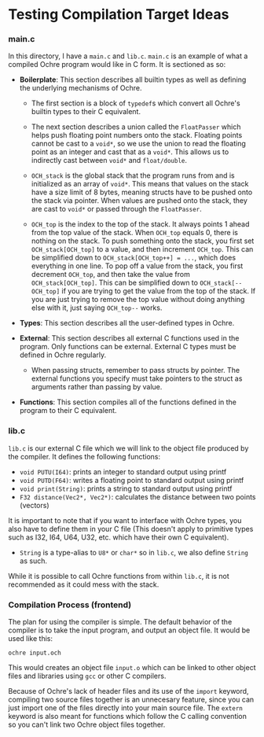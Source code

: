 # Testing Compilation Target Ideas

### main.c
In this directory, I have a `main.c` and `lib.c`. `main.c` is an example of what a compiled Ochre program would like in C form. It is sectioned as so:

- **Boilerplate**: This section describes all builtin types as well as defining the underlying mechanisms of Ochre.
  
  - The first section is a block of `typedef`s which convert all Ochre's builtin types to their C equivalent.
  
  - The next section describes a union called the `FloatPasser` which helps push floating point numbers onto the stack. Floating points cannot be cast to a `void*`, so we use the union to read the floating point as an integer and cast that as a `void*`. This allows us to indirectly cast between `void*` and `float/double`.
  
  - `OCH_stack` is the global stack that the program runs from and is initialized as an array of `void*`. This means that values on the stack have a size limit of 8 bytes, meaning structs have to be pushed onto the stack via pointer. When values are pushed onto the stack, they are cast to `void*` or passed through the `FloatPasser`.
  
  - `OCH_top` is the index to the top of the stack. It always points 1 ahead from the top value of the stack. When `OCH_top` equals 0, there is nothing on the stack. To push something onto the stack, you first set `OCH_stack[OCH_top]` to a value, and then increment `OCH_top`. This can be simplified down to `OCH_stack[OCH_top++] = ...`, which does everything in one line. To pop off a value from the stack, you first decrement `OCH_top`, and then take the value from `OCH_stack[OCH_top]`. This can be simplified down to `OCH_stack[--OCH_top]` if you are trying to get the value from the top of the stack. If you are just trying to remove the top value without doing anything else with it, just saying `OCH_top--` works.

- **Types**: This section describes all the user-defined types in Ochre.

- **External**: This section describes all external C functions used in the program. Only functions can be external. External C types must be defined in Ochre regularly.
  - When passing structs, remember to pass structs by pointer. The external functions you specify must take pointers to the struct as arguments rather than passing by value.

- **Functions**: This section compiles all of the functions defined in the program to their C equivalent. 

### lib.c
`lib.c` is our external C file which we will link to the object file produced by the compiler. It defines the following functions:

- `void PUTU(I64)`: prints an integer to standard output using printf
- `void PUTD(F64)`: writes a floating point to standard output using printf
- `void print(String)`: prints a string to standard output using printf
- `F32 distance(Vec2*, Vec2*)`: calculates the distance between two points (vectors)

It is important to note that if you want to interface with Ochre types, you also have to define them in your C file (This doesn't apply to primitive types such as I32, I64, U64, U32, etc. which have their own C equivalent).
- `String` is a type-alias to `U8*` or `char*` so in `lib.c`, we also define `String` as such.

While it is possible to call Ochre functions from within `lib.c`, it is not recommended as it could mess with the stack.

### Compilation Process (frontend)
The plan for using the compiler is simple. The default behavior of the compiler is to take the input program, and output an object file. It would be used like this:
```
ochre input.och
```
This would creates an object file `input.o` which can be linked to other object files and libraries using `gcc` or other C compilers.

Because of Ochre's lack of header files and its use of the `import` keyword, compiling two source files together is an unnecesary feature, since you can just import one of the files directly into your main source file. The `extern` keyword is also meant for functions which follow the C calling convention so you can't link two Ochre object files together.
